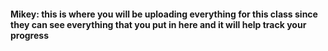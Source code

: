 #### Mikey: this is where you will be uploading everything for this class since they can see everything that you put in here and it will help track your progress
